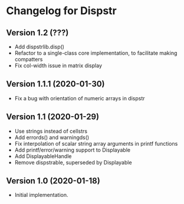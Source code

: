 Changelog for Dispstr
======================

Version 1.2 (???)
--------------------------

* Add dispstrlib.disp()
* Refactor to a single-class core implementation, to facilitate making compatters
* Fix col-width issue in matrix display

Version 1.1.1 (2020-01-30)
--------------------------

* Fix a bug with orientation of numeric arrays in dispstr

Version 1.1 (2020-01-29)
------------------------

* Use strings instead of cellstrs
* Add errords() and warningds()
* Fix interpolation of scalar string array arguments in printf functions
* Add printf/error/warning support to Displayable
* Add DisplayableHandle
* Remove dispstrable, superseded by Displayable

Version 1.0 (2020-01-18)
----------------------

* Initial implementation.
